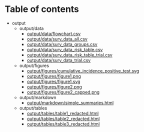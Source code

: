 # Table of contents

* output
  * output/data
    * [output/data/flowchart.csv](output/data/flowchart.csv)
    * [output/data/surv_data_all.csv](output/data/surv_data_all.csv)
    * [output/data/surv_data_groups.csv](output/data/surv_data_groups.csv)
    * [output/data/surv_data_risk_table.csv](output/data/surv_data_risk_table.csv)
    * [output/data/surv_data_risk_table_trial.csv](output/data/surv_data_risk_table_trial.csv)
    * [output/data/surv_data_trial.csv](output/data/surv_data_trial.csv)
  * output/figures
    * [output/figures/cumulative_incidence_positive_test.svg](output/figures/cumulative_incidence_positive_test.svg)
    * [output/figures/figure1.png](output/figures/figure1.png)
    * [output/figures/figure1.svg](output/figures/figure1.svg)
    * [output/figures/figure2.png](output/figures/figure2.png)
    * [output/figures/figure2_capped.png](output/figures/figure2_capped.png)
  * output/markdown
    * [output/markdown/simple_summaries.html](output/markdown/simple_summaries.html)
  * output/tables
    * [output/tables/table1_redacted.html](output/tables/table1_redacted.html)
    * [output/tables/table2_redacted.html](output/tables/table2_redacted.html)
    * [output/tables/table3_redacted.html](output/tables/table3_redacted.html)
